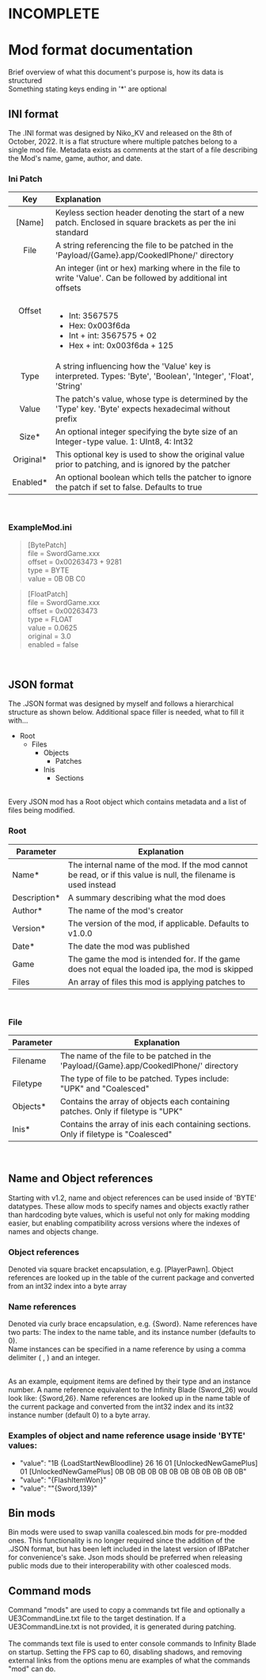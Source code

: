 # INCOMPLETE

# Mod format documentation

Brief overview of what this document's purpose is, how its data is structured
<br> Something stating keys ending in '&#42;' are optional

## INI format
The .INI format was designed by Niko_KV and released on the 8th of October, 2022. It is a flat structure where multiple patches belong to a single mod file. Metadata exists as comments at the start of a file describing the Mod's name, game, author, and date.

### Ini Patch
| Key       | Explanation   |
| :---------: | :------------ |
| [Name]      | Keyless section header denoting the start of a new patch. Enclosed in square brackets as per the ini standard |
| File      | A string referencing the file to be patched in the 'Payload/{Game}.app/CookedIPhone/' directory |
| Offset    | An integer (int or hex) marking where in the file to write 'Value'. Can be followed by additional int offsets<br><br><ul> <li> Int: 3567575 </li> <li> Hex: 0x003f6da </li> <li> Int + int:&nbsp;3567575 + 02 </li> <li> Hex + int:&nbsp;0x003f6da + 125</li> </ul>
| Type      | A string influencing how the 'Value' key is interpreted. Types: 'Byte', 'Boolean', 'Integer', 'Float', 'String' |
| Value     | The patch's value, whose type is determined by the 'Type' key. 'Byte' expects hexadecimal without prefix |
| Size&#42;      | An optional integer specifying the byte size of an Integer-type value. 1: UInt8, 4: Int32 |
| Original&#42;  | This optional key is used to show the original value prior to patching, and is ignored by the patcher |
| Enabled&#42;   | An optional boolean which tells the patcher to ignore the patch if set to false. Defaults to true |

<br>

### ExampleMod.ini
> [BytePatch]<br>
> file    = SwordGame.xxx<br>
> offset  = 0x00263473 + 9281<br>
> type    = BYTE<br>
> value   = 0B 0B C0

>[FloatPatch]<br>
>file     = SwordGame.xxx<br>
>offset   = 0x00263473<br>
>type     = FLOAT<br>
>value    = 0.0625<br>
>original = 3.0<br>
>enabled  = false
<br>

## JSON format
The .JSON format was designed by myself and follows a hierarchical structure as shown below. Additional space filler is needed, what to fill it with...<br>
 
 - Root
    - Files
      - Objects
        - Patches
      - Inis
        - Sections

<br>Every JSON mod has a Root object which contains metadata and a list of files being modified.<br>
### Root
Parameter     | Explanation
------------- | -------------
Name*         | The internal name of the mod. If the mod cannot be read, or if this value is null, the filename is used instead
Description*  | A summary describing what the mod does
Author*       | The name of the mod's creator
Version*      | The version of the mod, if applicable. Defaults to v1.0.0
Date*         | The date the mod was published
Game          | The game the mod is intended for. If the game does not equal the loaded ipa, the mod is skipped
Files         | An array of files this mod is applying patches to |

<br>

### File
Parameter     | Explanation
------------- | -------------
Filename      | The name of the file to be patched in the 'Payload/{Game}.app/CookedIPhone/' directory
Filetype      | The type of file to be patched. Types include: "UPK" and "Coalesced"
Objects*      | Contains the array of objects each containing patches. Only if filetype is "UPK"
Inis*         | Contains the array of inis each containing sections. Only if filetype is "Coalesced" |

<br>

## Name and Object references
Starting with v1.2, name and object references can be used inside of 'BYTE' datatypes. These allow mods to specify names and objects exactly rather than hardcoding byte values, which is useful not only for making modding easier, but enabling compatibility across versions where the indexes of names and objects change.

### Object references
Denoted via square bracket encapsulation, e.g. [PlayerPawn]. Object references are looked up in the table of the current package and converted from an int32 index into a byte array

### Name references
Denoted via curly brace encapsulation, e.g. {Sword}. Name references have two parts: The index to the name table, and its instance number (defaults to 0).<br>
Name instances can be specified in a name reference by using a comma delimiter ( , ) and an integer.<br><br>

As an example, equipment items are defined by their type and an instance number. A name reference equivalent to the Infinity Blade (Sword_26) would look like: {Sword,26}. Name references are looked up in the name table of the current package and converted from the int32 index and its int32 instance number (default 0) to a byte array.

### Examples of object and name reference usage inside 'BYTE' values:
- "value": "1B {LoadStartNewBloodline} 26 16 01 [UnlockedNewGamePlus] 01 [UnlockedNewGamePlus] 0B 0B 0B 0B 0B 0B 0B 0B 0B 0B 0B 0B"<br>
- "value": "{FlashItemWon}"<br>
- "value": ""{Sword,139}"<br>

## Bin mods
Bin mods were used to swap vanilla coalesced.bin mods for pre-modded ones. This functionality is no longer required since the addition of the .JSON format, but has been left included in the latest version of IBPatcher for convenience's sake. Json mods should be preferred when releasing public mods due to their interoperability with other coalesced mods.

## Command mods
Command "mods" are used to copy a commands txt file and optionally a UE3CommandLine.txt file to the target destination. If a UE3CommandLine.txt is not provided, it is generated during patching.<br><br>
The commands text file is used to enter console commands to Infinity Blade on startup. Setting the FPS cap to 60, disabling shadows, and removing external links from the options menu are examples of what the commands "mod" can do.
